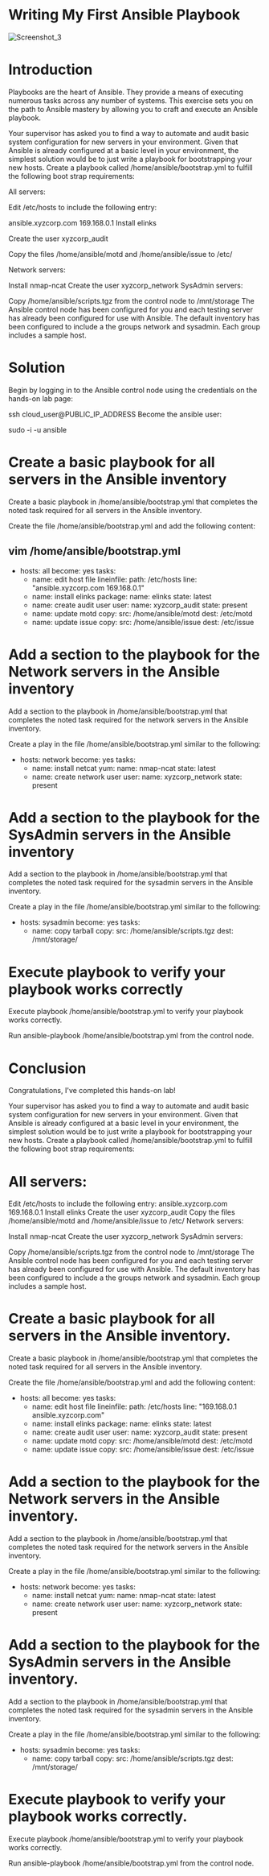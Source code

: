 # Writing My First Ansible Playbook
![Screenshot_3](https://user-images.githubusercontent.com/106797604/196343062-57685dcb-1ac4-4374-9534-c11ea38a3e4a.png)

# Introduction
Playbooks are the heart of Ansible. They provide a means of executing numerous tasks across any number of systems. This exercise sets you on the path to Ansible mastery by allowing you to craft and execute an Ansible playbook.

Your supervisor has asked you to find a way to automate and audit basic system configuration for new servers in your environment. Given that Ansible is already configured at a basic level in your environment, the simplest solution would be to just write a playbook for bootstrapping your new hosts. Create a playbook called /home/ansible/bootstrap.yml to fulfill the following boot strap requirements:

All servers:

Edit /etc/hosts to include the following entry:

ansible.xyzcorp.com  169.168.0.1
Install elinks

Create the user xyzcorp_audit

Copy the files /home/ansible/motd and /home/ansible/issue to /etc/

Network servers:

Install nmap-ncat
Create the user xyzcorp_network
SysAdmin servers:

Copy /home/ansible/scripts.tgz from the control node to /mnt/storage
The Ansible control node has been configured for you and each testing server has already been configured for use with Ansible. The default inventory has been configured to include a the groups network and sysadmin. Each group includes a sample host.

# Solution
Begin by logging in to the Ansible control node using the credentials on the hands-on lab page:

ssh cloud_user@PUBLIC_IP_ADDRESS
Become the ansible user:

sudo -i -u ansible	

# Create a basic playbook for all servers in the Ansible inventory
Create a basic playbook in /home/ansible/bootstrap.yml that completes the noted task required for all servers in the Ansible inventory.

Create the file /home/ansible/bootstrap.yml and add the following content:

vim /home/ansible/bootstrap.yml
 ---
 - hosts: all
   become: yes
   tasks:
     - name: edit host file
       lineinfile:
         path: /etc/hosts
         line: "ansible.xyzcorp.com 169.168.0.1"
     - name: install elinks
       package:
         name: elinks
         state: latest
     - name: create audit user
       user:
         name: xyzcorp_audit
         state: present
     - name: update motd
       copy:
         src: /home/ansible/motd
         dest: /etc/motd
     - name: update issue
       copy:
         src: /home/ansible/issue
         dest: /etc/issue
     
# Add a section to the playbook for the Network servers in the Ansible inventory
Add a section to the playbook in /home/ansible/bootstrap.yml that completes the noted task required for the network servers in the Ansible inventory.

Create a play in the file /home/ansible/bootstrap.yml similar to the following:

 - hosts: network
   become: yes
   tasks:
     - name: install netcat
       yum:
         name: nmap-ncat
         state: latest
     - name: create network user
       user:
         name: xyzcorp_network
         state: present
# Add a section to the playbook for the SysAdmin servers in the Ansible inventory
Add a section to the playbook in /home/ansible/bootstrap.yml that completes the noted task required for the sysadmin servers in the Ansible inventory.

Create a play in the file /home/ansible/bootstrap.yml similar to the following:

 - hosts: sysadmin
   become: yes
   tasks:
     - name: copy tarball
       copy:
         src: /home/ansible/scripts.tgz
         dest: /mnt/storage/

# Execute playbook to verify your playbook works correctly
Execute playbook /home/ansible/bootstrap.yml to verify your playbook works correctly.

Run ansible-playbook /home/ansible/bootstrap.yml from the control node.

# Conclusion
Congratulations, I've completed this hands-on lab!


Your supervisor has asked you to find a way to automate and audit basic system configuration for new servers in your environment. Given that Ansible is already configured at a basic level in your environment, the simplest solution would be to just write a playbook for bootstrapping your new hosts. Create a playbook called /home/ansible/bootstrap.yml to fulfill the following boot strap requirements:

# All servers:

Edit /etc/hosts to include the following entry: ansible.xyzcorp.com 169.168.0.1
Install elinks
Create the user xyzcorp_audit
Copy the files /home/ansible/motd and /home/ansible/issue to /etc/
Network servers:

Install nmap-ncat
Create the user xyzcorp_network
SysAdmin servers:

Copy /home/ansible/scripts.tgz from the control node to /mnt/storage
The Ansible control node has been configured for you and each testing server has already been configured for use with Ansible. The default inventory has been configured to include a the groups network and sysadmin. Each group includes a sample host.


# Create a basic playbook for all servers in the Ansible inventory.
Create a basic playbook in /home/ansible/bootstrap.yml that completes the noted task required for all servers in the Ansible inventory.

Create the file /home/ansible/bootstrap.yml and add the following content:

- hosts: all
  become: yes
  tasks:
    - name: edit host file
      lineinfile:
        path: /etc/hosts
        line: "169.168.0.1 ansible.xyzcorp.com"
    - name: install elinks
      package:
        name: elinks
        state: latest
    - name: create audit user
      user:
        name: xyzcorp_audit
        state: present
    - name: update motd
      copy:
        src: /home/ansible/motd
        dest: /etc/motd
    - name: update issue
      copy:
        src: /home/ansible/issue
        dest: /etc/issue

# Add a section to the playbook for the Network servers in the Ansible inventory.
Add a section to the playbook in /home/ansible/bootstrap.yml that completes the noted task required for the network servers in the Ansible inventory.

Create a play in the file /home/ansible/bootstrap.yml similar to the following:

 - hosts: network
   become: yes
   tasks:
     - name: install netcat
       yum:
         name: nmap-ncat
         state: latest
     - name: create network user
       user:
         name: xyzcorp_network
         state: present

# Add a section to the playbook for the SysAdmin servers in the Ansible inventory.
Add a section to the playbook in /home/ansible/bootstrap.yml that completes the noted task required for the sysadmin servers in the Ansible inventory.

Create a play in the file /home/ansible/bootstrap.yml similar to the following:

 - hosts: sysadmin
   become: yes
   tasks:
     - name: copy tarball
       copy:
         src: /home/ansible/scripts.tgz
         dest: /mnt/storage/

# Execute playbook to verify your playbook works correctly.
Execute playbook /home/ansible/bootstrap.yml to verify your playbook works correctly.

Run ansible-playbook /home/ansible/bootstrap.yml from the control node.



